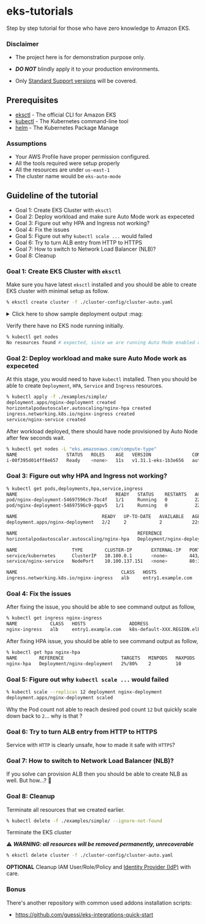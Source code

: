 # eks-tutorials

Step by step tutorial for those who have zero knowledge to Amazon EKS.

### Disclaimer

* The project here is for demonstration purpose only.

* **_DO NOT_** blindly apply it to your production environments.

* Only [Standard Support versions](https://docs.aws.amazon.com/eks/latest/userguide/kubernetes-versions.html#kubernetes-release-calendar) will be covered.

## Prerequisites

- [eksctl](https://eksctl.io/) - The official CLI for Amazon EKS
- [kubectl](https://kubernetes.io/docs/tasks/tools/) - The Kubernetes command-line tool
- [helm](https://helm.sh/) - The Kubernetes Package Manage

### Assumptions

- Your AWS Profile have proper permission configured.
- All the tools required were setup properly
- All the resources are under `us-east-1`
- The cluster name would be `eks-auto-mode`

## Guideline of the tutorial

- Goal 1: Create EKS Cluster with `eksctl`
- Goal 2: Deploy workload and make sure Auto Mode work as expeceted
- Goal 3: Figure out why HPA and Ingress not working?
- Goal 4: Fix the issues
- Goal 5: Figure out why `kubectl scale ...` would failed
- Goal 6: Try to turn ALB entry from HTTP to HTTPS
- Goal 7: How to switch to Network Load Balancer (NLB)?
- Goal 8: Cleanup


### Goal 1: Create EKS Cluster with `eksctl`

Make sure you have latest `eksctl` installed and you should be able to create EKS cluster with minimal setup as follow.

```sh
% eksctl create cluster -f ./cluster-config/cluster-auto.yaml
```

<details>
<summary>Click here to show sample deployment output :mag:</summary>

```
2024-XX-XX XX:XX:XX [ℹ]  eksctl version 0.197.0
2024-XX-XX XX:XX:XX [ℹ]  using region us-east-1
2024-XX-XX XX:XX:XX [ℹ]  subnets for us-east-1a - public:192.168.0.0/19 private:192.168.64.0/19
2024-XX-XX XX:XX:XX [ℹ]  subnets for us-east-1b - public:192.168.32.0/19 private:192.168.96.0/19
2024-XX-XX XX:XX:XX [ℹ]  using Kubernetes version 1.31
2024-XX-XX XX:XX:XX [ℹ]  creating EKS cluster "eks-auto-mode" in "us-east-1" region with
2024-XX-XX XX:XX:XX [ℹ]  if you encounter any issues, check CloudFormation console or try 'eksctl utils describe-stacks --region=us-east-1 --cluster=eks-auto-mode'
2024-XX-XX XX:XX:XX [ℹ]  Kubernetes API endpoint access will use provided values {publicAccess=true, privateAccess=true} for cluster "eks-auto-mode" in "us-east-1"
2024-XX-XX XX:XX:XX [ℹ]  configuring CloudWatch logging for cluster "eks-auto-mode" in "us-east-1" (enabled types: api, audit, authenticator, controllerManager, scheduler & no types disabled)
2024-XX-XX XX:XX:XX [ℹ]
2 sequential tasks: { create cluster control plane "eks-auto-mode",
    2 sequential sub-tasks: {
        wait for control plane to become ready,
        update CloudWatch log retention,
    }
}
2024-XX-XX XX:XX:XX [ℹ]  building cluster stack "eksctl-eks-auto-mode-cluster"
2024-XX-XX XX:XX:XX [ℹ]  deploying stack "eksctl-eks-auto-mode-cluster"
2024-XX-XX XX:XX:XX [ℹ]  waiting for CloudFormation stack "eksctl-eks-auto-mode-cluster"
```
</details>

Verify there have no EKS node running initially.

```sh
% kubectl get nodes
No resources found # expected, since we are running Auto Mode enabled cluster.
```

### Goal 2: Deploy workload and make sure Auto Mode work as expeceted

At this stage, you would need to have `kubectl` installed. Then you should be able to create `Deployment`, `HPA`, `Service` and `Ingress` resources.

```sh
% kubectl apply -f ./examples/simple/
deployment.apps/nginx-deployment created
horizontalpodautoscaler.autoscaling/nginx-hpa created
ingress.networking.k8s.io/nginx-ingress created
service/nginx-service created
```

After workload deployed, there should have node provisioned by Auto Node after few seconds wait.

```sh
% kubectl get nodes -L "eks.amazonaws.com/compute-type"
NAME                  STATUS   ROLES    AGE   VERSION               COMPUTE-TYPE
i-00f395d014ff8e657   Ready    <none>   11s   v1.31.1-eks-1b3e656   auto
```

### Goal 3: Figure out why HPA and Ingress not working?

```sh
% kubectl get pods,deployments,hpa,service,ingress
NAME                                    READY   STATUS    RESTARTS   AGE
pod/nginx-deployment-54697596c9-7bc4f   1/1     Running   0          22s
pod/nginx-deployment-54697596c9-gqpv5   1/1     Running   0          22s

NAME                               READY   UP-TO-DATE   AVAILABLE   AGE
deployment.apps/nginx-deployment   2/2     2            2           22s

NAME                                            REFERENCE                     TARGETS              MINPODS   MAXPODS   REPLICAS   AGE
horizontalpodautoscaler.autoscaling/nginx-hpa   Deployment/nginx-deployment   cpu: <unknown>/80%   2         10        2          22s # <-------- why no metrics?

NAME                    TYPE        CLUSTER-IP       EXTERNAL-IP   PORT(S)        AGE
service/kubernetes      ClusterIP   10.100.0.1       <none>        443/TCP        12m
service/nginx-service   NodePort    10.100.137.151   <none>        80:30928/TCP   21s

NAME                                      CLASS   HOSTS                ADDRESS   PORTS   AGE
ingress.networking.k8s.io/nginx-ingress   alb     entry1.example.com             80      22s # <-------- no address shown, why?
```

### Goal 4: Fix the issues

After fixing the issue, you should be able to see command output as follow,

```sh
% kubectl get ingress nginx-ingress
NAME            CLASS   HOSTS                ADDRESS                                    PORTS   AGE
nginx-ingress   alb     entry1.example.com   k8s-default-XXX.REGION.elb.amazonaws.com   80      60s
```

After fixing HPA issue, you should be able to see command output as follow,

```sh
% kubectl get hpa nginx-hpa
NAME        REFERENCE                     TARGETS   MINPODS   MAXPODS   REPLICAS   AGE
nginx-hpa   Deployment/nginx-deployment   2%/80%    2         10        2          2m7s
```

### Goal 5: Figure out why `kubectl scale ...` would failed

```sh
% kubectl scale --replicas 12 deployment nginx-deployment
deployment.apps/nginx-deployment scaled
```

Why the Pod count not able to reach desired pod count `12` but quickly scale down back to `2`... why is that ?

### Goal 6: Try to turn ALB entry from HTTP to HTTPS

Service with `HTTP` is clearly unsafe, how to made it safe with `HTTPS`?

### Goal 7: How to switch to Network Load Balancer (NLB)?

If you solve can provision ALB then you should be able to create NLB as well. But how...? :thinking:

### Goal 8: Cleanup

Terminate all resources that we created earlier.

```sh
% kubectl delete -f ./examples/simple/ --ignore-not-found
```

Terminate the EKS cluster

:warning: **_WARNING: all resources will be removed permanently, unrecoverable_**

```sh
% eksctl delete cluster -f ./cluster-config/cluster-auto.yaml
```

**OPTIONAL** Cleanup IAM User/Role/Policy and [Identity Provider (IdP)](https://console.aws.amazon.com/iamv2/home?#/identity_providers) with care.

### Bonus

There's another repository with common used addons installation scripts:

- https://github.com/guessi/eks-integrations-quick-start
